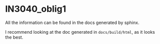 # IN3040_oblig1

All the information can be found in the docs generated by sphinx.

I recommend looking at the doc generated in ```docs/build/html```, as it looks the best.
